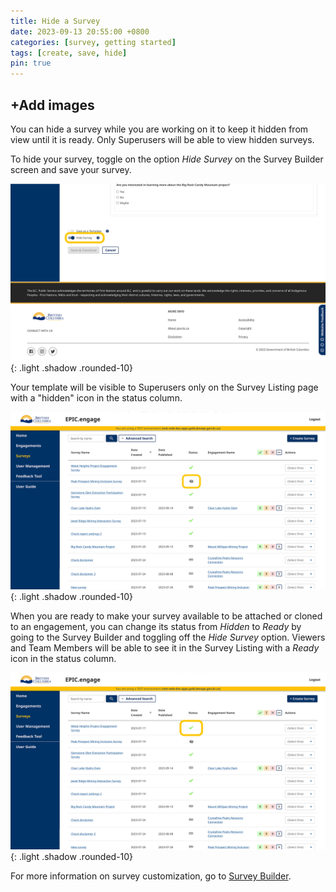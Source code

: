 ```yaml
---
title: Hide a Survey
date: 2023-09-13 20:55:00 +0800
categories: [survey, getting started]
tags: [create, save, hide]
pin: true
---
```


## +Add images

You can hide a survey while you are working on it to keep it hidden from view until it is ready. Only Superusers will be able to view hidden surveys.

To hide your survey, toggle on the option *Hide Survey* on the Survey Builder screen and save your survey.
   
![Toggle on](/assets/UserGuideImages/Images/hide-a-survey/hide-a-survey-image-of-toggle-on-hide-survey-on-survey-builder.png){: .light .shadow .rounded-10}

Your template will be visible to Superusers only on the Survey Listing page with a "hidden" icon in the status column. 

![Hidden Survey](/assets/UserGuideImages/Images/hide-a-survey/hide-a-survey-survey-listing-page-showing-a-hidden-survey.png){: .light .shadow .rounded-10}

When you are ready to make your survey available to be attached or cloned to an engagement, you can change its status from *Hidden* to *Ready* by going to the Survey Builder and toggling off the *Hide Survey* option. Viewers and Team Members will be able to see it in the Survey Listing with a *Ready* icon in the status column. 

![Ready Survey](/assets/UserGuideImages/Images/hide-a-survey/hide-a-survey-survey-listing-page-showing-a-ready-survey.png){: .light .shadow .rounded-10}

For more information on survey customization, go to [Survey Builder](/met-guide/posts/survey-builder/).

